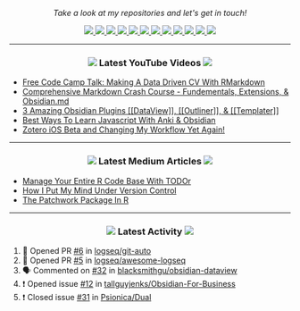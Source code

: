 <!-- Social Section -->
<p align="center">
  <i>Take a look at my repositories and let's get in touch!</i>

<p align="center">
  <a href= "https://github.com/tallguyjenks/">
    <img src="https://img.icons8.com/material-outlined/30/689d6a/source-code.png"/>
  </a>
  <a href= "https://www.linkedin.com/in/bryanjenks/">
    <img src="https://img.icons8.com/material-outlined/30/689d6a/linkedin.png"/>
  </a>
  <a href= "https://twitter.com/tallguyjenks">
    <img src="https://img.icons8.com/material-outlined/30/689d6a/twitter.png"/>
  </a>
  <a href= "https://www.bryanjenks.dev">
    <img src="https://img.icons8.com/material-outlined/30/689d6a/geography.png"/>
  </a>
  <a href="https://www.buymeacoffee.com/tallguyjenks">
    <img src="https://img.icons8.com/material-outlined/30/689d6a/cafe.png"/>
  </a>
  <a href="https://www.youtube.com/c/BryanJenksTech?sub_confirmation=1">
    <img src="https://img.icons8.com/material-outlined/30/689d6a/youtube-play.png"/>
  </a>
  <a href="https://www.twitch.tv/tallguyjenks">
    <img src="https://img.icons8.com/material-outlined/24/689d6a/twitch.png"/>
  </a>
  <a href="https://orcid.org/0000-0002-9604-3069">
    <img src="https://img.icons8.com/material-outlined/30/689d6a/camera-addon-identification.png"/>
  </a>
  <a href="https://github.com/tallguyjenks/CV/blob/master/CV.pdf">
    <img src="https://img.icons8.com/material-outlined/30/689d6a/parse-from-clipboard.png"/>
  </a>
  <a href="mailto:bryan@bryanjenks.dev">
    <img src="https://img.icons8.com/ios-glyphs/30/689d6a/physics.png"/>
  </a>
  <a href="https://medium.com/@tallguyjenks">
    <img src="https://img.icons8.com/ios-filled/30/689d6a/medium-new.png"/>
  </a>
  <a href="https://stackoverflow.com/users/12339658/tallguyjenks">
    <img src="https://img.icons8.com/metro/26/689d6a/stackoverflow.png"/>
  </a>

  
</p>

---
  
<h3 align="center"><a href="https://www.youtube.com/c/BryanJenksTech?sub_confirmation=1"><img src="https://img.icons8.com/material-outlined/30/689d6a/youtube-play.png"/></a> Latest YouTube Videos <a href="https://www.youtube.com/c/BryanJenksTech?sub_confirmation=1"><img src="https://img.icons8.com/material-outlined/30/689d6a/youtube-play.png"/></a></h3>

<!-- YOUTUBE:START -->
- [Free Code Camp Talk: Making A Data Driven CV With RMarkdown](https://www.youtube.com/watch?v=cMlRAiQUdD8)
- [Comprehensive Markdown Crash Course - Fundementals, Extensions, & Obsidian.md](https://www.youtube.com/watch?v=FEa2diI2qgA)
- [3 Amazing Obsidian Plugins [[DataView]], [[Outliner]], & [[Templater]]](https://www.youtube.com/watch?v=2234DXKbNgM)
- [Best Ways To Learn Javascript With Anki & Obsidian](https://www.youtube.com/watch?v=43KOH-l-SYo)
- [Zotero iOS Beta and Changing My Workflow Yet Again!](https://www.youtube.com/watch?v=yjN-sdvhH3A)
<!-- YOUTUBE:END -->

---

<h3 align="center"><a href="https://medium.com/@tallguyjenks"><img src="https://img.icons8.com/ios-filled/30/689d6a/medium-new.png"/></a> Latest Medium Articles <a href="https://medium.com/@tallguyjenks"><img src="https://img.icons8.com/ios-filled/30/689d6a/medium-new.png"/></a></h3>


<!-- ARTICLES:START -->
- [Manage Your Entire R Code Base With TODOr](https://towardsdatascience.com/manage-your-entire-r-code-base-with-todor-76dcd7abad9?source=rss-32e452bd16bd------2)
- [How I Put My Mind Under Version Control](https://medium.com/analytics-vidhya/how-i-put-my-mind-under-version-control-24caea37b8a5?source=rss-32e452bd16bd------2)
- [The Patchwork Package In R](https://medium.com/analytics-vidhya/the-patchwork-package-in-r-9468e4a7cd29?source=rss-32e452bd16bd------2)
<!-- ARTICLES:END -->

---

<h3 align="center"><a href= "https://github.com/tallguyjenks/"><img src="https://img.icons8.com/material-outlined/30/689d6a/cafe.png"/></a> Latest Activity <a href= "https://github.com/tallguyjenks/"><img src="https://img.icons8.com/metro/26/689d6a/stackoverflow.png"/></a></h3>

<!--START_SECTION:activity-->
1. 💪 Opened PR [#6](https://github.com/logseq/git-auto/pull/6) in [logseq/git-auto](https://github.com/logseq/git-auto)
2. 💪 Opened PR [#5](https://github.com/logseq/awesome-logseq/pull/5) in [logseq/awesome-logseq](https://github.com/logseq/awesome-logseq)
3. 🗣 Commented on [#32](https://github.com/blacksmithgu/obsidian-dataview/issues/32) in [blacksmithgu/obsidian-dataview](https://github.com/blacksmithgu/obsidian-dataview)
4. ❗️ Opened issue [#12](https://github.com/tallguyjenks/Obsidian-For-Business/issues/12) in [tallguyjenks/Obsidian-For-Business](https://github.com/tallguyjenks/Obsidian-For-Business)
5. ❗️ Closed issue [#31](https://github.com/Psionica/Dual/issues/31) in [Psionica/Dual](https://github.com/Psionica/Dual)
<!--END_SECTION:activity-->
